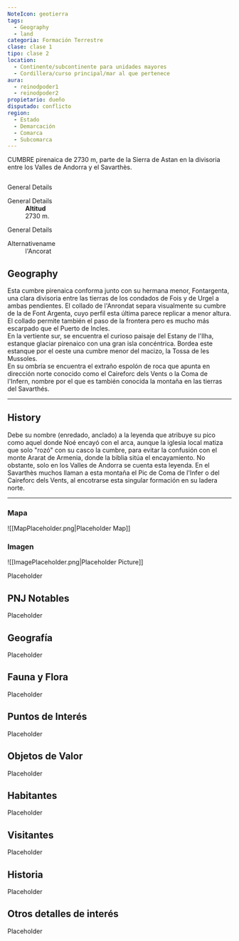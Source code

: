 ```yaml
---
NoteIcon: geotierra
tags:
  - Geography 
  - land 
categoria: Formación Terrestre
clase: clase 1
tipo: clase 2
location: 
  - Continente/subcontinente para unidades mayores
  - Cordillera/curso principal/mar al que pertenece 
aura:
  - reinodpoder1
  - reinodpoder2
propietario: dueño
disputado: conflicto
region:
  - Estado 
  - Demarcación
  - Comarca
  - Subcomarca
---
```





 <section class="wa-section main-content"><p><span class="dropcap">C</span>UMBRE pirenaica de 2730 m, parte de la <span data-article-privacy="private" data-article-id="a22a76f2-5b76-483c-bde4-4fa9be611bd1" data-template-type="location" class="private-article article-unlinked entity-link wa-link">Sierra de Astan</span> en la divisoria entre los <span class="article-link article-explorer-link entity-link wa-link" data-article-privacy="public" data-article-id="18ce02b0-3c11-413e-ad34-b81b376c753d" data-template-type="location" data-article="18ce02b0-3c11-413e-ad34-b81b376c753d">Valles de Andorra</span> y el <span class="article-link article-explorer-link entity-link wa-link" data-article-privacy="public" data-article-id="10eee935-c213-4308-8af4-73b1d428b1ec" data-template-type="location" data-article="10eee935-c213-4308-8af4-73b1d428b1ec">Savarthès</span>.
</p><div id="e4ca2c3f59bbc1e4f130f4cd5467b35b" class="visibility-toggler image-thumb-container user-css-image-thumbnail position-relative padding-10 "><img src="https://worldanvil.com/uploads/images/f2ff13f675abeca2607271e0e52f8658.jpeg" alt title="l'anrondat 2.jpeg" /></div><p></p></section>  <section data-section-id="sidebarcontent" class="wa-section public"><dl><dt>General Details</dt><dd><div id="aff39cbea2ce66e56f9ebb4295f9ed69" class="visibility-toggler image-thumb-container user-css-image-thumbnail position-relative padding-10 "><img src="https://worldanvil.com/uploads/images/2ec213769f6848da5851463e8d93d88e.jpeg" alt title="pic de l'anrondat.jpeg" /></div></dd></dl></section><section data-section-id="sidepanelcontenttop" class="wa-section public"><dl><dt>General Details</dt><dd><b>Altitud</b>
<br />2730 m.</dd></dl></section><section data-section-id="sidepanelcontent" class="wa-section public"><dl><dt>General Details</dt><dd><div id="0d5560948394b3519992ab40edb5f1c0" class="visibility-toggler image-thumb-container user-css-image-thumbnail position-relative padding-10 "><img src="https://worldanvil.com/uploads/images/25a11d1a432b1a2ffcdfc7b4b1fc37a5.jpeg" alt title="anrondat y l'isle.jpeg" /></div>
<div id="23ce8aca15cd3e3be27ceb660664a66f" class="visibility-toggler image-thumb-container user-css-image-thumbnail position-relative padding-10 "><img src="https://worldanvil.com/uploads/images/561d65638e512a612cb185bc9249039f.jpeg" alt title="collado de anrondat.jpeg" /></div></dd></dl></section><section data-section-id="alternativename" class="wa-section public"><dl><dt>Alternativename</dt><dd>l'Ancorat</dd></dl></section><section data-section-id="geography" class="wa-section public"><h2>Geography</h2>
<p>Esta cumbre pirenaica conforma junto con su hermana menor, Fontargenta, una clara divisoria entre las tierras de los condados de Fois y de Urgel a ambas pendientes. El collado de l'Anrondat separa visualmente su cumbre de la de Font Argenta, cuyo perfil esta última parece replicar a menor altura. El collado permite también el paso de la frontera pero es mucho más escarpado que el <span class="article-link article-explorer-link entity-link wa-link" data-article-privacy="public" data-article-id="952fff6a-d594-4eb5-abd0-a8c97abe7000" data-template-type="location" data-article="952fff6a-d594-4eb5-abd0-a8c97abe7000">Puerto de Incles</span>.
<br />
En la vertiente sur, se encuentra el curioso paisaje del Estany de l'Ilha, estanque glaciar pirenaico con una gran isla concéntrica. Bordea este estanque por el oeste una cumbre menor del macizo, la Tossa de les Mussoles.
<br />
En su ombría se encuentra el extraño espolón de roca que apunta en dirección norte conocido como el <span data-article-privacy="private" data-article-id="bed5c40d-71fe-4e5b-a5b5-7b7f705c5432" data-template-type="location" class="private-article article-unlinked entity-link wa-link">Caireforc dels Vents</span> o la Coma de l'Infern, nombre por el que es también conocida la montaña en las tierras del Savarthés.</p><hr /></section><section data-section-id="history" class="wa-section public"><h2>History</h2>
<p>Debe su nombre (enredado, anclado) a la leyenda que atribuye su pico como aquel donde Noé encayó con el arca, aunque la iglesia local matiza que solo "rozó" con su casco la cumbre, para evitar la confusión con el monte Ararat de Armenia, donde la biblia sitúa el encayamiento. No obstante, solo en los <span class="article-link article-explorer-link entity-link wa-link" data-article-privacy="public" data-article-id="18ce02b0-3c11-413e-ad34-b81b376c753d" data-template-type="location" data-article="18ce02b0-3c11-413e-ad34-b81b376c753d">Valles de Andorra</span> se cuenta esta leyenda. En el Savarthès muchos llaman a esta montaña el Pic de Coma de l'Infer o del <span data-article-privacy="private" data-article-id="bed5c40d-71fe-4e5b-a5b5-7b7f705c5432" data-template-type="location" class="private-article article-unlinked entity-link wa-link">Caireforc dels Vents</span>, al encotrarse esta singular formación en su ladera norte.</p><hr /></section>   

### Mapa
![[MapPlaceholder.png|Placeholder Map]]

### Imagen
![[ImagePlaceholder.png|Placeholder Picture]]

Placeholder

## PNJ Notables
Placeholder

## Geografía
Placeholder

## Fauna y Flora
Placeholder

## Puntos de Interés
Placeholder

## Objetos de Valor
Placeholder

## Habitantes
Placeholder

## Visitantes
Placeholder

## Historia
Placeholder

## Otros detalles de interés
Placeholder

